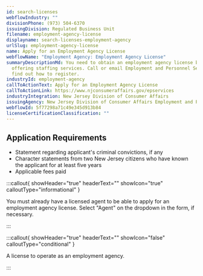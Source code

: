 ```yaml
---
id: search-licenses
webflowIndustry: ""
divisionPhone: (973) 504-6370
issuingDivision: Regulated Business Unit
filename: employment-agency-license
displayname: search-licenses-employment-agency
urlSlug: employment-agency-license
name: Apply for an Employment Agency License
webflowName: "Employment Agency: Employment Agency License"
summaryDescriptionMd: You need to obtain an employment agency license before
  offering staffing services. Call or email Employment and Personnel Services to
  find out how to register.
industryId: employment-agency
callToActionText: Apply for an Employment Agency License
callToActionLink: https://www.njconsumeraffairs.gov/epservices
industryIntegration: New Jersey Division of Consumer Affairs
issuingAgency: New Jersey Division of Consumer Affairs Employment and Personnel Services
webflowId: 5f77298a71c49e345d913b84
licenseCertificationClassification: ""
---
```

## Application Requirements

* Statement regarding applicant's criminal convictions, if any
* Character statements from two New Jersey citizens who have known the applicant for at least five years
* Applicable fees paid

:::callout{ showHeader="true" headerText="" showIcon="true" calloutType="informational" }

You must already have a licensed agent to be able to apply for an employment agency license. Select "Agent" on the dropdown in the form, if necessary.

:::

:::callout{ showHeader="true" headerText="" showIcon="false" calloutType="conditional" }

A license to operate as an employment agency.

:::
